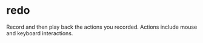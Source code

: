 # redo
Record and then play back the actions you recorded. Actions include mouse and keyboard interactions.
